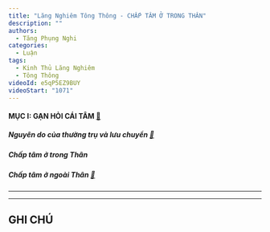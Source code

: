 ```yaml
---
title: "Lăng Nghiêm Tông Thông - CHẤP TÂM Ở TRONG THÂN"
description: ""
authors: 
  - Tăng Phụng Nghi
categories:
  - Luận
tags:
  - Kinh Thủ Lăng Nghiêm
  - Tông Thông
videoId: e5qP5EZ9BUY
videoStart: "1071"
---
```


#### MỤC I: GẠN HỎI CÁI TÂM [🔗](/interpretations/lang-nghiem-tong-thong-I-gan-hoi-cai-tam)

##### Nguyên do của thường trụ và lưu chuyển [🔗](/interpretations/lang-nghiem-tong-thong-I-nguyen-do-cua-thuong-tru-va-luu-chuyen)

##### Chấp tâm ở trong Thân

##### Chấp tâm ở ngoài Thân [🔗](/interpretations/lang-nghiem-tong-thong-I-chap-tam-o-ngoai-than)

<hr class="blog-rule" />



<hr class="blog-rule" />

## GHI CHÚ

[^1]: ⭐️

